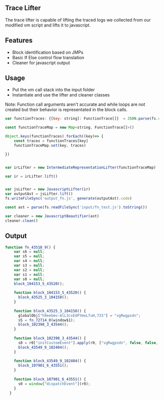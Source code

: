 ## Trace Lifter

The trace lifter is capable of lifting the traced logs we collected from our modified vm script and lifts it to javascript.


## Features

- Block identification based on JMPs
- Basic If Else control flow translation
- Cleaner for javascript output

## Usage

- Put the vm call stack into the input folder
- Instantiate and use the lifter and cleaner classes


Note: Function call arguments aren't accurate and while loops are not created but their behavior is representated in the block calls.
```js
var functionTraces: {[key: string]: FunctionTrace[]}  = JSON.parse(fs.readFileSync('input/vm_call_stack.json').toString())

const functionTraceMap = new Map<string, FunctionTrace[]>()

Object.keys(functionTraces).forEach((key)=> {
    const traces = functionTraces[key]
    functionTraceMap.set(key, traces)

})


var irLifter = new IntermediateRepresentationLifter(functionTraceMap)

var ir = irLifter.lift()


var jsLifter = new JavascriptLifter(ir)
var outputAst = jsLifter.lift()
fs.writeFileSync('output_fn.js', generate(outputAst).code)

const ast = parse(fs.readFileSync('input/fn_test.js').toString())

var cleaner = new JavascriptBeautifier(ast)
cleaner.clean()

```


## Output
```js
function fn_43518_9() {
    var s6 = null;
    var s5 = null;
    var s4 = null;
    var s3 = null;
    var s2 = null;
    var s1 = null;
    var s0 = null;
    block_104153_5_43520();
  
    function block_104153_5_43520() {
      block_43525_3_104158();
    }
  
    function block_43525_3_104158() {
      globalObj["h9eeGmv-AlL3cxEdPYmeLfuH,733"] = "vgRwgpsdn";
      s5 = fn_72714_0(window$1);
      block_102398_3_43544();
    }
  
    function block_102398_3_43544() {
      s0 = r0["initCustomEvent"].apply(r0, ["vgRwgpsdn", false, false, s5]);
      block_43549_9_102404();
    }
  
    function block_43549_9_102404() {
      block_107901_6_43551();
    }
  
    function block_107901_6_43551() {
      s0 = window["dispatchEvent"](r0);
    }
  }


```